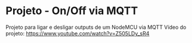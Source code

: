 # Projeto - On/Off via MQTT
Projeto para ligar e desligar outputs  de um NodeMCU via MQTT
Vídeo do projeto: https://www.youtube.com/watch?v=Z505LDy_sR4
